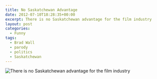 ```yaml
---
title: No Saskatchewan Advantage
date: 2012-07-10T18:28:35+00:00
excerpt: There is no Saskatchewan advantage for the film industry
layout: post
categories:
  - Funny
tags:
  - Brad Wall
  - parody
  - politics
  - Saskatchewan
---
```


<img class="alignnone size-full wp-image-4" src="https://cdn.craigmcn.ca/img/tumblr_m6yovhQY381r2hyp3o1_1280.jpg" alt="There is no Saskatchewan advantage for the film industry" srcset="https://cdn.craigmcn.ca/img/tumblr_m6yovhQY381r2hyp3o1_1280.jpg 814w, https://cdn.craigmcn.ca/img/tumblr_m6yovhQY381r2hyp3o1_1280-254x300.jpg 254w" sizes="(max-width: 814px) 100vw, 814px" />
